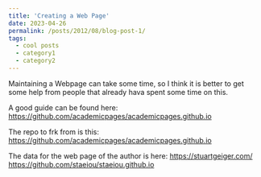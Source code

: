 ```yaml
---
title: 'Creating a Web Page'
date: 2023-04-26
permalink: /posts/2012/08/blog-post-1/
tags:
  - cool posts
  - category1
  - category2
---
```


Maintaining a Webpage can take some time, so I think it is better to get some help from people that already hava spent some time on this. 

A good guide can be found here:
https://github.com/academicpages/academicpages.github.io

The repo to frk from is this:
https://github.com/academicpages/academicpages.github.io

The data for the web page of the author is here:
https://stuartgeiger.com/
https://github.com/staeiou/staeiou.github.io

